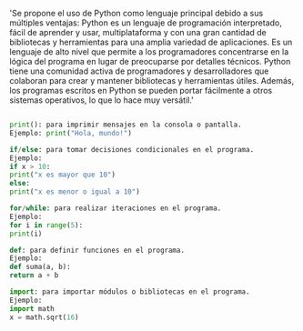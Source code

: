 'Se propone el uso de Python como lenguaje principal debido a sus múltiples ventajas:
Python es un lenguaje de programación interpretado, fácil de aprender y usar, multiplataforma y con una gran cantidad de bibliotecas y 
herramientas para una amplia variedad de aplicaciones. Es un lenguaje de alto nivel que permite a los programadores concentrarse en la lógica del programa 
en lugar de preocuparse por detalles técnicos. Python tiene una comunidad activa de programadores y desarrolladores que colaboran para crear y mantener bibliotecas 
y herramientas útiles. 
Además, los programas escritos en Python se pueden portar fácilmente a otros sistemas operativos, lo que lo hace muy versátil.'

``` python

print(): para imprimir mensajes en la consola o pantalla.
Ejemplo: print("Hola, mundo!")

if/else: para tomar decisiones condicionales en el programa.
Ejemplo:
if x > 10:
print("x es mayor que 10")
else:
print("x es menor o igual a 10")

for/while: para realizar iteraciones en el programa.
Ejemplo:
for i in range(5):
print(i)

def: para definir funciones en el programa.
Ejemplo:
def suma(a, b):
return a + b

import: para importar módulos o bibliotecas en el programa.
Ejemplo:
import math
x = math.sqrt(16)
```

